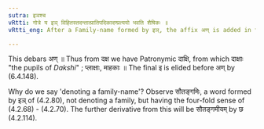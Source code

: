 ```yaml
---
sutra: इञश्च
vRtti: गोत्रे य इञ् विहितस्तदन्तात्प्रातिपदिकादण्प्रत्ययो भवति शैषिकः ॥
vRtti_eng: After a Family-name formed by इञ्, the affix अण् is added in the remaining senses.

---
```

This debars अण् ॥ Thus from दक्ष we have Patronymic दाक्षि, from which दाक्षाः "the pupils of _Dakshi_" ; प्लाक्षाः, माहकाः ॥ The final इ is elided before अण् by (6.4.148).

Why do we say 'denoting a family-name'? Observe सौतङ्गमिः, a word formed by इञ् of (4.2.80), not denoting a family, but having the four-fold sense of (4.2.68) - (4.2.70). The further derivative from this will be सौतङ्गमीयम् by छ (4.2.114).
